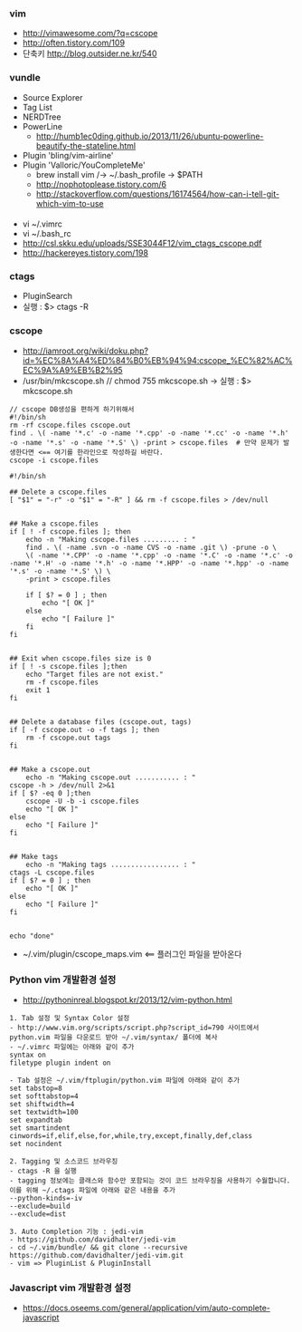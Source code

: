 ### vim
- http://vimawesome.com/?q=cscope
- http://often.tistory.com/109
- 단축키 http://blog.outsider.ne.kr/540
### vundle
- Source Explorer
- Tag List
- NERDTree
- PowerLine
   - http://humb1ec0ding.github.io/2013/11/26/ubuntu-powerline-beautify-the-stateline.html
- Plugin 'bling/vim-airline'
- Plugin 'Valloric/YouCompleteMe'
   - brew install vim /-> ~/.bash_profile -> $PATH
   - http://nophotoplease.tistory.com/6
   - http://stackoverflow.com/questions/16174564/how-can-i-tell-git-which-vim-to-use

####
- vi ~/.vimrc
- vi ~/.bash_rc
- http://csl.skku.edu/uploads/SSE3044F12/vim_ctags_cscope.pdf
- http://hackereyes.tistory.com/198

### ctags
- PluginSearch
- 실행 : $> ctags -R

### cscope
- http://iamroot.org/wiki/doku.php?id=%EC%8A%A4%ED%84%B0%EB%94%94:cscope_%EC%82%AC%EC%9A%A9%EB%B2%95
- /usr/bin/mkcscope.sh // chmod 755 mkcscope.sh
-> 실행 : $> mkcscope.sh
```
// cscope DB생성을 편하게 하기위해서
#!/bin/sh
rm -rf cscope.files cscope.out
find . \( -name '*.c' -o -name '*.cpp' -o -name '*.cc' -o -name '*.h' -o -name '*.s' -o -name '*.S' \) -print > cscope.files  # 만약 문제가 발생한다면 <== 여기를 한라인으로 작성하길 바란다.
cscope -i cscope.files
```

```
#!/bin/sh

## Delete a cscope.files
[ "$1" = "-r" -o "$1" = "-R" ] && rm -f cscope.files > /dev/null


## Make a cscope.files
if [ ! -f cscope.files ]; then
    echo -n "Making cscope.files ......... : "
    find . \( -name .svn -o -name CVS -o -name .git \) -prune -o \
    \( -name '*.CPP' -o -name '*.cpp' -o -name '*.C' -o -name '*.c' -o -name '*.H' -o -name '*.h' -o -name '*.HPP' -o -name '*.hpp' -o -name '*.s' -o -name '*.S' \) \
    -print > cscope.files

    if [ $? = 0 ] ; then
        echo "[ OK ]"
    else
        echo "[ Failure ]"
    fi  
fi


## Exit when cscope.files size is 0
if [ ! -s cscope.files ];then
    echo "Target files are not exist."
    rm -f cscope.files
    exit 1
fi


## Delete a database files (cscope.out, tags)
if [ -f cscope.out -o -f tags ]; then
    rm -f cscope.out tags
fi


## Make a cscope.out
    echo -n "Making cscope.out ........... : "
cscope -h > /dev/null 2>&1
if [ $? -eq 0 ];then
    cscope -U -b -i cscope.files
    echo "[ OK ]"
else
    echo "[ Failure ]"
fi


## Make tags
    echo -n "Making tags ................. : "
ctags -L cscope.files
if [ $? = 0 ] ; then
    echo "[ OK ]"
else
    echo "[ Failure ]"
fi


echo "done"
```


- ~/.vim/plugin/cscope_maps.vim <== 플러그인 파일을 받아온다


### Python vim 개발환경 설정
- http://pythoninreal.blogspot.kr/2013/12/vim-python.html
```
1. Tab 설정 및 Syntax Color 설정
- http://www.vim.org/scripts/script.php?script_id=790 사이트에서 python.vim 파일을 다운로드 받아 ~/.vim/syntax/ 폴더에 복사
- ~/.vimrc 파일에는 아래와 같이 추가
syntax on
filetype plugin indent on

- Tab 설정은 ~/.vim/ftplugin/python.vim 파일에 아래와 같이 추가
set tabstop=8
set softtabstop=4
set shiftwidth=4
set textwidth=100
set expandtab
set smartindent cinwords=if,elif,else,for,while,try,except,finally,def,class
set nocindent

2. Tagging 및 소스코드 브라우징
- ctags -R 을 실행
- tagging 정보에는 클래스와 함수만 포함되는 것이 코드 브라우징을 사용하기 수월합니다. 이를 위해 ~/.ctags 파일에 아래와 같은 내용을 추가
--python-kinds=-iv
--exclude=build
--exclude=dist

3. Auto Completion 기능 : jedi-vim
- https://github.com/davidhalter/jedi-vim
- cd ~/.vim/bundle/ && git clone --recursive https://github.com/davidhalter/jedi-vim.git
- vim => PluginList & PluginInstall
```

### Javascript vim 개발환경 설정
- https://docs.oseems.com/general/application/vim/auto-complete-javascript
